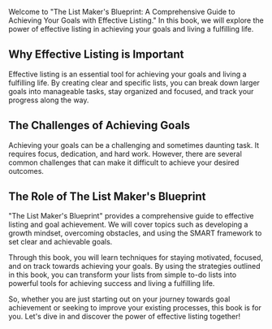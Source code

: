 
Welcome to "The List Maker's Blueprint: A Comprehensive Guide to Achieving Your Goals with Effective Listing." In this book, we will explore the power of effective listing in achieving your goals and living a fulfilling life.

Why Effective Listing is Important
----------------------------------

Effective listing is an essential tool for achieving your goals and living a fulfilling life. By creating clear and specific lists, you can break down larger goals into manageable tasks, stay organized and focused, and track your progress along the way.

The Challenges of Achieving Goals
---------------------------------

Achieving your goals can be a challenging and sometimes daunting task. It requires focus, dedication, and hard work. However, there are several common challenges that can make it difficult to achieve your desired outcomes.

The Role of The List Maker's Blueprint
--------------------------------------

"The List Maker's Blueprint" provides a comprehensive guide to effective listing and goal achievement. We will cover topics such as developing a growth mindset, overcoming obstacles, and using the SMART framework to set clear and achievable goals.

Through this book, you will learn techniques for staying motivated, focused, and on track towards achieving your goals. By using the strategies outlined in this book, you can transform your lists from simple to-do lists into powerful tools for achieving success and living a fulfilling life.

So, whether you are just starting out on your journey towards goal achievement or seeking to improve your existing processes, this book is for you. Let's dive in and discover the power of effective listing together!
